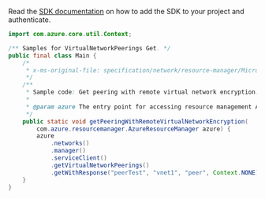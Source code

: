 Read the [SDK documentation](https://github.com/Azure/azure-sdk-for-java/blob/azure-resourcemanager_2.11.0/sdk/resourcemanager/azure-resourcemanager/README.md) on how to add the SDK to your project and authenticate.

```java
import com.azure.core.util.Context;

/** Samples for VirtualNetworkPeerings Get. */
public final class Main {
    /*
     * x-ms-original-file: specification/network/resource-manager/Microsoft.Network/stable/2021-05-01/examples/VirtualNetworkPeeringGetWithRemoteVirtualNetworkEncryption.json
     */
    /**
     * Sample code: Get peering with remote virtual network encryption.
     *
     * @param azure The entry point for accessing resource management APIs in Azure.
     */
    public static void getPeeringWithRemoteVirtualNetworkEncryption(
        com.azure.resourcemanager.AzureResourceManager azure) {
        azure
            .networks()
            .manager()
            .serviceClient()
            .getVirtualNetworkPeerings()
            .getWithResponse("peerTest", "vnet1", "peer", Context.NONE);
    }
}
```
